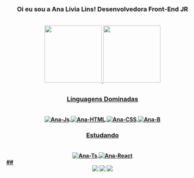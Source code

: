 
<h3 align="center"><b>Oi eu sou a Ana Lívia Lins! Desenvolvedora Front-End JR<b></h3><br>

<div align="center">
  <a href="https://github.com/analivialins">
  <img height="150em" src="https://github-readme-stats.vercel.app/api?username=analivialins&show_icons=true&theme=blueberry&include_all_commits=true&count_private=true"/>
     <img height="150em" src="https://github-readme-stats.vercel.app/api/top-langs/?username=analivialins&layout=compact&langs_count=7&theme=blueberry"/>
</div>
  
  ##
  
<h3 align="center"><b>Linguagens Dominadas<b></h3> 
  
<div align="center" style="display: inline_block"><br>
  <img align="center" alt="Ana-Js" src="https://img.shields.io/badge/JavaScript-F7DF1E?style=for-the-badge&logo=javascript&logoColor=black">
  <img align="center" alt="Ana-HTML" src="https://img.shields.io/badge/HTML5-E34F26?style=for-the-badge&logo=html5&logoColor=white">
  <img align="center" alt="Ana-CSS" src="https://img.shields.io/badge/CSS3-1572B6?style=for-the-badge&logo=css3&logoColor=white">
  <img align="center" alt="Ana-B" src="https://img.shields.io/badge/Bootstrap-563D7C?style=for-the-badge&logo=bootstrap&logoColor=white">
</div>
  
<h3 align="center"><b>Estudando<b></h3> 
    
 <div align="center" style="display: inline_block"><br>
  <img align="center" alt="Ana-Ts" src="https://img.shields.io/badge/TypeScript-007ACC?style=for-the-badge&logo=typescript&logoColor=white">
  <img align="center" alt="Ana-React" src="https://img.shields.io/badge/React-20232A?style=for-the-badge&logo=react&logoColor=61DAFB">
</div>
  ##
  
<div align="center"> 
  <a href="https://instagram.com/analivialins" target="https://instagram.com/analivialins"><img src="https://img.shields.io/badge/-Instagram-%23E4405F?style=for-the-badge&logo=instagram&logoColor=white" target="_blank"></a>
  <a href = "mailto:livialins.contato@gmail.com"><img src="https://img.shields.io/badge/-Gmail-%23333?style=for-the-badge&logo=gmail&logoColor=white" target="mailto:livialins.contato@gmail.com"></a>
  <a href="https://www.linkedin.com/in/analivialins" target="https://www.linkedin.com/in/analivialins"><img src="https://img.shields.io/badge/-LinkedIn-%230077B5?style=for-the-badge&logo=linkedin&logoColor=white" target="_blank"></a> 
</div>

